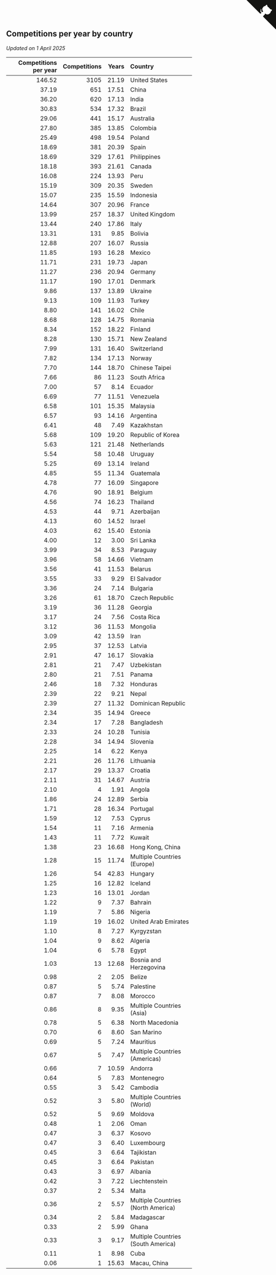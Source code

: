 ## Competitions per year by country

*Updated on  1 April 2025*

| Competitions per year | Competitions | Years | Country |
| ---: | ---: | ---: | :--- |
| 146.52 | 3105 | 21.19 | United States |
| 37.19 | 651 | 17.51 | China |
| 36.20 | 620 | 17.13 | India |
| 30.83 | 534 | 17.32 | Brazil |
| 29.06 | 441 | 15.17 | Australia |
| 27.80 | 385 | 13.85 | Colombia |
| 25.49 | 498 | 19.54 | Poland |
| 18.69 | 381 | 20.39 | Spain |
| 18.69 | 329 | 17.61 | Philippines |
| 18.18 | 393 | 21.61 | Canada |
| 16.08 | 224 | 13.93 | Peru |
| 15.19 | 309 | 20.35 | Sweden |
| 15.07 | 235 | 15.59 | Indonesia |
| 14.64 | 307 | 20.96 | France |
| 13.99 | 257 | 18.37 | United Kingdom |
| 13.44 | 240 | 17.86 | Italy |
| 13.31 | 131 | 9.85 | Bolivia |
| 12.88 | 207 | 16.07 | Russia |
| 11.85 | 193 | 16.28 | Mexico |
| 11.71 | 231 | 19.73 | Japan |
| 11.27 | 236 | 20.94 | Germany |
| 11.17 | 190 | 17.01 | Denmark |
| 9.86 | 137 | 13.89 | Ukraine |
| 9.13 | 109 | 11.93 | Turkey |
| 8.80 | 141 | 16.02 | Chile |
| 8.68 | 128 | 14.75 | Romania |
| 8.34 | 152 | 18.22 | Finland |
| 8.28 | 130 | 15.71 | New Zealand |
| 7.99 | 131 | 16.40 | Switzerland |
| 7.82 | 134 | 17.13 | Norway |
| 7.70 | 144 | 18.70 | Chinese Taipei |
| 7.66 | 86 | 11.23 | South Africa |
| 7.00 | 57 | 8.14 | Ecuador |
| 6.69 | 77 | 11.51 | Venezuela |
| 6.58 | 101 | 15.35 | Malaysia |
| 6.57 | 93 | 14.16 | Argentina |
| 6.41 | 48 | 7.49 | Kazakhstan |
| 5.68 | 109 | 19.20 | Republic of Korea |
| 5.63 | 121 | 21.48 | Netherlands |
| 5.54 | 58 | 10.48 | Uruguay |
| 5.25 | 69 | 13.14 | Ireland |
| 4.85 | 55 | 11.34 | Guatemala |
| 4.78 | 77 | 16.09 | Singapore |
| 4.76 | 90 | 18.91 | Belgium |
| 4.56 | 74 | 16.23 | Thailand |
| 4.53 | 44 | 9.71 | Azerbaijan |
| 4.13 | 60 | 14.52 | Israel |
| 4.03 | 62 | 15.40 | Estonia |
| 4.00 | 12 | 3.00 | Sri Lanka |
| 3.99 | 34 | 8.53 | Paraguay |
| 3.96 | 58 | 14.66 | Vietnam |
| 3.56 | 41 | 11.53 | Belarus |
| 3.55 | 33 | 9.29 | El Salvador |
| 3.36 | 24 | 7.14 | Bulgaria |
| 3.26 | 61 | 18.70 | Czech Republic |
| 3.19 | 36 | 11.28 | Georgia |
| 3.17 | 24 | 7.56 | Costa Rica |
| 3.12 | 36 | 11.53 | Mongolia |
| 3.09 | 42 | 13.59 | Iran |
| 2.95 | 37 | 12.53 | Latvia |
| 2.91 | 47 | 16.17 | Slovakia |
| 2.81 | 21 | 7.47 | Uzbekistan |
| 2.80 | 21 | 7.51 | Panama |
| 2.46 | 18 | 7.32 | Honduras |
| 2.39 | 22 | 9.21 | Nepal |
| 2.39 | 27 | 11.32 | Dominican Republic |
| 2.34 | 35 | 14.94 | Greece |
| 2.34 | 17 | 7.28 | Bangladesh |
| 2.33 | 24 | 10.28 | Tunisia |
| 2.28 | 34 | 14.94 | Slovenia |
| 2.25 | 14 | 6.22 | Kenya |
| 2.21 | 26 | 11.76 | Lithuania |
| 2.17 | 29 | 13.37 | Croatia |
| 2.11 | 31 | 14.67 | Austria |
| 2.10 | 4 | 1.91 | Angola |
| 1.86 | 24 | 12.89 | Serbia |
| 1.71 | 28 | 16.34 | Portugal |
| 1.59 | 12 | 7.53 | Cyprus |
| 1.54 | 11 | 7.16 | Armenia |
| 1.43 | 11 | 7.72 | Kuwait |
| 1.38 | 23 | 16.68 | Hong Kong, China |
| 1.28 | 15 | 11.74 | Multiple Countries (Europe) |
| 1.26 | 54 | 42.83 | Hungary |
| 1.25 | 16 | 12.82 | Iceland |
| 1.23 | 16 | 13.01 | Jordan |
| 1.22 | 9 | 7.37 | Bahrain |
| 1.19 | 7 | 5.86 | Nigeria |
| 1.19 | 19 | 16.02 | United Arab Emirates |
| 1.10 | 8 | 7.27 | Kyrgyzstan |
| 1.04 | 9 | 8.62 | Algeria |
| 1.04 | 6 | 5.78 | Egypt |
| 1.03 | 13 | 12.68 | Bosnia and Herzegovina |
| 0.98 | 2 | 2.05 | Belize |
| 0.87 | 5 | 5.74 | Palestine |
| 0.87 | 7 | 8.08 | Morocco |
| 0.86 | 8 | 9.35 | Multiple Countries (Asia) |
| 0.78 | 5 | 6.38 | North Macedonia |
| 0.70 | 6 | 8.60 | San Marino |
| 0.69 | 5 | 7.24 | Mauritius |
| 0.67 | 5 | 7.47 | Multiple Countries (Americas) |
| 0.66 | 7 | 10.59 | Andorra |
| 0.64 | 5 | 7.83 | Montenegro |
| 0.55 | 3 | 5.42 | Cambodia |
| 0.52 | 3 | 5.80 | Multiple Countries (World) |
| 0.52 | 5 | 9.69 | Moldova |
| 0.48 | 1 | 2.06 | Oman |
| 0.47 | 3 | 6.37 | Kosovo |
| 0.47 | 3 | 6.40 | Luxembourg |
| 0.45 | 3 | 6.64 | Tajikistan |
| 0.45 | 3 | 6.64 | Pakistan |
| 0.43 | 3 | 6.97 | Albania |
| 0.42 | 3 | 7.22 | Liechtenstein |
| 0.37 | 2 | 5.34 | Malta |
| 0.36 | 2 | 5.57 | Multiple Countries (North America) |
| 0.34 | 2 | 5.84 | Madagascar |
| 0.33 | 2 | 5.99 | Ghana |
| 0.33 | 3 | 9.17 | Multiple Countries (South America) |
| 0.11 | 1 | 8.98 | Cuba |
| 0.06 | 1 | 15.63 | Macau, China |


<a href="https://github.com/jonatanklosko/wca_statistics" class="github-corner" aria-label="View source on Github"><svg width="80" height="80" viewBox="0 0 250 250" style="fill:#151513; color:#fff; position: absolute; top: 0; border: 0; right: 0;" aria-hidden="true"><path d="M0,0 L115,115 L130,115 L142,142 L250,250 L250,0 Z"></path><path d="M128.3,109.0 C113.8,99.7 119.0,89.6 119.0,89.6 C122.0,82.7 120.5,78.6 120.5,78.6 C119.2,72.0 123.4,76.3 123.4,76.3 C127.3,80.9 125.5,87.3 125.5,87.3 C122.9,97.6 130.6,101.9 134.4,103.2" fill="currentColor" style="transform-origin: 130px 106px;" class="octo-arm"></path><path d="M115.0,115.0 C114.9,115.1 118.7,116.5 119.8,115.4 L133.7,101.6 C136.9,99.2 139.9,98.4 142.2,98.6 C133.8,88.0 127.5,74.4 143.8,58.0 C148.5,53.4 154.0,51.2 159.7,51.0 C160.3,49.4 163.2,43.6 171.4,40.1 C171.4,40.1 176.1,42.5 178.8,56.2 C183.1,58.6 187.2,61.8 190.9,65.4 C194.5,69.0 197.7,73.2 200.1,77.6 C213.8,80.2 216.3,84.9 216.3,84.9 C212.7,93.1 206.9,96.0 205.4,96.6 C205.1,102.4 203.0,107.8 198.3,112.5 C181.9,128.9 168.3,122.5 157.7,114.1 C157.9,116.9 156.7,120.9 152.7,124.9 L141.0,136.5 C139.8,137.7 141.6,141.9 141.8,141.8 Z" fill="currentColor" class="octo-body"></path></svg></a><style>.github-corner:hover .octo-arm{animation:octocat-wave 560ms ease-in-out}@keyframes octocat-wave{0%,100%{transform:rotate(0)}20%,60%{transform:rotate(-25deg)}40%,80%{transform:rotate(10deg)}}@media (max-width:500px){.github-corner:hover .octo-arm{animation:none}.github-corner .octo-arm{animation:octocat-wave 560ms ease-in-out}}</style>
